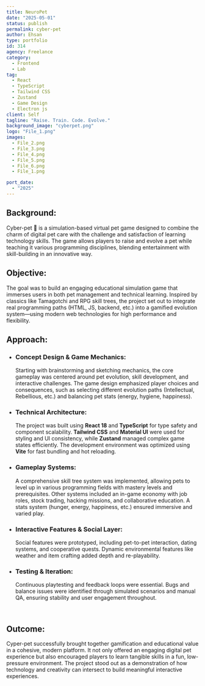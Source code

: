 ```yaml
---
title: NeuroPet
date: "2025-05-01"
status: publish
permalink: cyber-pet
author: Ehsan
type: portfolio
id: 314
agency: Freelance
category:
  - Frontend
  - Lab
tag:
  - React
  - TypeScript
  - Tailwind CSS
  - Zustand
  - Game Design
  - Electron js
client: Self
tagline: "Raise. Train. Code. Evolve."
background_image: "cyberpet.png"
logo: "File_1.png"
images:
  - File_2.png
  - File_3.png
  - File_4.png
  - File_5.png
  - File_6.png
  - File_1.png

port_date:
  - "2025"
---
```


<h2>Background:</h2>
Cyber-pet 🐣 is a simulation-based virtual pet game designed to combine the charm of digital pet care with the challenge and satisfaction of learning technology skills. The game allows players to raise and evolve a pet while teaching it various programming disciplines, blending entertainment with skill-building in an innovative way.
<br />
<h2>Objective:</h2>
The goal was to build an engaging educational simulation game that immerses users in both pet management and technical learning. Inspired by classics like Tamagotchi and RPG skill trees, the project set out to integrate real programming paths (HTML, JS, backend, etc.) into a gamified evolution system—using modern web technologies for high performance and flexibility.

<br />
<h2>Approach:</h2>
<ul> <li> <h3>Concept Design & Game Mechanics:</h3> Starting with brainstorming and sketching mechanics, the core gameplay was centered around pet evolution, skill development, and interactive challenges. The game design emphasized player choices and consequences, such as selecting different evolution paths (Intellectual, Rebellious, etc.) and balancing pet stats (energy, hygiene, happiness). </li> <li> <h3>Technical Architecture:</h3> The project was built using <strong>React 18</strong> and <strong>TypeScript</strong> for type safety and component scalability. <strong>Tailwind CSS</strong> and <strong>Material UI</strong> were used for styling and UI consistency, while <strong>Zustand</strong> managed complex game states efficiently. The development environment was optimized using <strong>Vite</strong> for fast bundling and hot reloading. </li> <li> <h3>Gameplay Systems:</h3> A comprehensive skill tree system was implemented, allowing pets to level up in various programming fields with mastery levels and prerequisites. Other systems included an in-game economy with job roles, stock trading, hacking missions, and collaborative education. A stats system (hunger, energy, happiness, etc.) ensured immersive and varied play. </li> <li> <h3>Interactive Features & Social Layer:</h3> Social features were prototyped, including pet-to-pet interaction, dating systems, and cooperative quests. Dynamic environmental features like weather and item crafting added depth and re-playability. </li> <li> <h3>Testing & Iteration:</h3> Continuous playtesting and feedback loops were essential. Bugs and balance issues were identified through simulated scenarios and manual QA, ensuring stability and user engagement throughout. </li> </ul>

<br />
<h2>Outcome:</h2>
Cyper-pet successfully brought together gamification and educational value in a cohesive, modern platform. It not only offered an engaging digital pet experience but also encouraged players to learn tangible skills in a fun, low-pressure environment. The project stood out as a demonstration of how technology and creativity can intersect to build meaningful interactive experiences.
